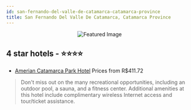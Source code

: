 ```yaml
---
id: san-fernando-del-valle-de-catamarca-catamarca-province
title: San Fernando Del Valle De Catamarca, Catamarca Province
---
```


<center><img src="https://i.travelapi.com/hotels/2000000/1120000/1118600/1118584/1626fe92_z.jpg" alt="Featured Image" /></center>


##  4 star hotels - ⭐️⭐️⭐️⭐️

-    [Amerian Catamarca Park Hotel](https://www.hurb.com/br/hotels/san-fernando-del-valle-de-catamarca/amerian-catamarca-park-hotel-JNP-JP096171?cmp=18055) Prices from R$411.72
   > Don't miss out on the many recreational opportunities, including an outdoor pool, a sauna, and a fitness center. Additional amenities at this hotel include complimentary wireless Internet access and tour/ticket assistance.
